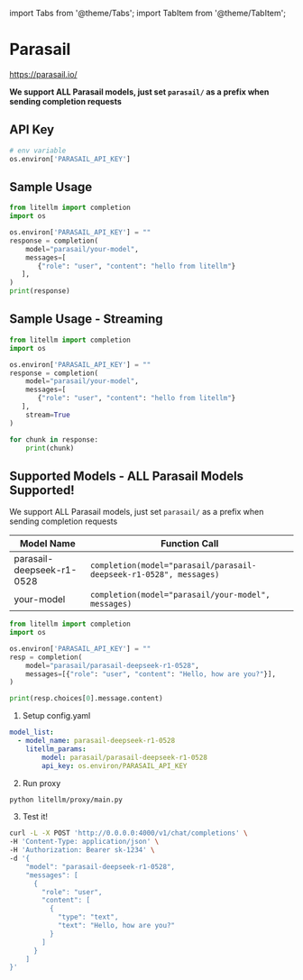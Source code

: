import Tabs from '@theme/Tabs';
import TabItem from '@theme/TabItem';

# Parasail
https://parasail.io/

**We support ALL Parasail models, just set `parasail/` as a prefix when sending completion requests**

## API Key
```python
# env variable
os.environ['PARASAIL_API_KEY']
```

## Sample Usage
```python
from litellm import completion
import os

os.environ['PARASAIL_API_KEY'] = ""
response = completion(
    model="parasail/your-model", 
    messages=[
       {"role": "user", "content": "hello from litellm"}
   ],
)
print(response)
```

## Sample Usage - Streaming
```python
from litellm import completion
import os

os.environ['PARASAIL_API_KEY'] = ""
response = completion(
    model="parasail/your-model", 
    messages=[
       {"role": "user", "content": "hello from litellm"}
   ],
    stream=True
)

for chunk in response:
    print(chunk)
```

## Supported Models - ALL Parasail Models Supported!
We support ALL Parasail models, just set `parasail/` as a prefix when sending completion requests

| Model Name               | Function Call                                                                                                                                                      |
|--------------------------|------------------------------------------------------------------------------------------------------------------------------------------------------------------|
| parasail-deepseek-r1-0528 | `completion(model="parasail/parasail-deepseek-r1-0528", messages)` | 
| your-model | `completion(model="parasail/your-model", messages)` | 

<Tabs>
<TabItem value="sdk" label="SDK">

```python
from litellm import completion
import os

os.environ['PARASAIL_API_KEY'] = ""
resp = completion(
    model="parasail/parasail-deepseek-r1-0528",
    messages=[{"role": "user", "content": "Hello, how are you?"}],
)

print(resp.choices[0].message.content)
```

</TabItem>
<TabItem value="proxy" label="PROXY">

1. Setup config.yaml

```yaml
model_list:
  - model_name: parasail-deepseek-r1-0528
    litellm_params:
        model: parasail/parasail-deepseek-r1-0528
        api_key: os.environ/PARASAIL_API_KEY
```

2. Run proxy

```bash
python litellm/proxy/main.py
```

3. Test it!

```bash
curl -L -X POST 'http://0.0.0.0:4000/v1/chat/completions' \
-H 'Content-Type: application/json' \
-H 'Authorization: Bearer sk-1234' \
-d '{
    "model": "parasail-deepseek-r1-0528",
    "messages": [
      {
        "role": "user",
        "content": [
          {
            "type": "text",
            "text": "Hello, how are you?"
          }
        ]
      }
    ]
}'
```

</TabItem>

</Tabs>
